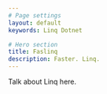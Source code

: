 ```yaml
---
# Page settings
layout: default
keywords: Linq Dotnet

# Hero section
title: Faslinq
description: Faster. Linq.
---
```


Talk about Linq here.
